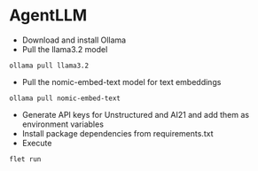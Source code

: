 # AgentLLM
- Download and install Ollama
- Pull the llama3.2 model
```console
ollama pull llama3.2
```
- Pull the nomic-embed-text model for text embeddings
```console
ollama pull nomic-embed-text
```
- Generate API keys for Unstructured and AI21 and add them as environment variables
- Install package dependencies from requirements.txt
- Execute
```console
flet run
```
